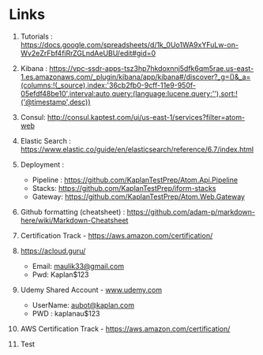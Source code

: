 # Links

1. Tutorials : https://docs.google.com/spreadsheets/d/1k_0Uo1WA9xYFuLw-on-Wv2eZrFbf4fiRrZGLndAeUBU/edit#gid=0

2. Kibana : https://vpc-ssdr-apps-tsz3hp7hkdoxnnj5dfk6qm5rae.us-east-1.es.amazonaws.com/_plugin/kibana/app/kibana#/discover?_g=()&_a=(columns:!(_source),index:'36cb2fb0-9cff-11e9-950f-05efdf48be10',interval:auto,query:(language:lucene,query:''),sort:!('@timestamp',desc))

3. Consul: http://consul.kaptest.com/ui/us-east-1/services?filter=atom-web

4. Elastic Search : https://www.elastic.co/guide/en/elasticsearch/reference/6.7/index.html

5. Deployment : 
   * Pipeline : https://github.com/KaplanTestPrep/Atom.Api.Pipeline
   * Stacks: https://github.com/KaplanTestPrep/iform-stacks
   * Gateway: https://github.com/KaplanTestPrep/Atom.Web.Gateway
 
6. Github formatting (cheatsheet) : https://github.com/adam-p/markdown-here/wiki/Markdown-Cheatsheet 

7. Certification Track - https://aws.amazon.com/certification/
   
8. https://acloud.guru/
   * Email: maulik33@gmail.com
   * Pwd: Kaplan$123
  
9. Udemy Shared Account - www.udemy.com
   * UserName: aubot@kaplan.com
   * PWD : kaplanau$123

10. AWS Certification Track - https://aws.amazon.com/certification/

11. Test
